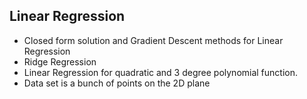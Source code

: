 ## Linear Regression

  - Closed form solution and Gradient Descent methods for Linear Regression
  - Ridge Regression
  - Linear Regression for quadratic and 3 degree polynomial function.
  - Data set is a bunch of points on the 2D plane
